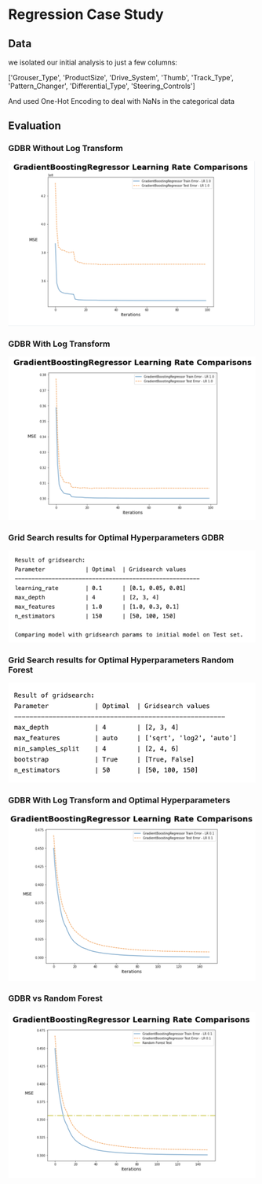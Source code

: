 # Regression Case Study
## Data
we isolated our initial analysis to just a few columns:

['Grouser_Type', 'ProductSize', 'Drive_System', 'Thumb', 'Track_Type', 'Pattern_Changer', 'Differential_Type', 'Steering_Controls']


And used One-Hot Encoding to deal with NaNs in the categorical data
## Evaluation
### GDBR Without Log Transform
![GDBR](images/GDBR.png)
### GDBR With Log Transform
![LogGDBR](images/LogGDBR.png)
### Grid Search results for Optimal Hyperparameters GDBR
![GridSearch](images/gdbr_gridsearch.png)
### Grid Search results for Optimal Hyperparameters Random Forest
![GridSearch](images/rf_gridsearch(1).png)
### GDBR With Log Transform and Optimal Hyperparameters
![Optimized](images/gdbr_optimized.png)
### GDBR vs Random Forest
![Optimized](images/gdbr_rf_model.png)

